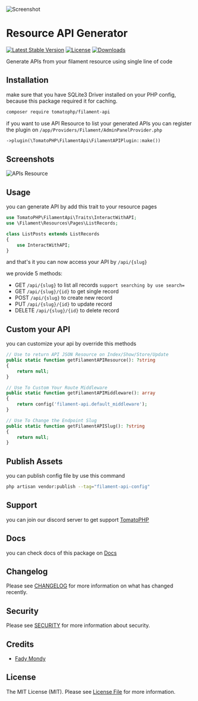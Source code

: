 ![Screenshot](https://raw.githubusercontent.com/tomatophp/filament-api/master/arts/3x1io-tomato-api.jpg)

# Resource API Generator

[![Latest Stable Version](https://poser.pugx.org/tomatophp/filament-api/version.svg)](https://packagist.org/packages/tomatophp/filament-api)
[![License](https://poser.pugx.org/tomatophp/filament-api/license.svg)](https://packagist.org/packages/tomatophp/filament-api)
[![Downloads](https://poser.pugx.org/tomatophp/filament-api/d/total.svg)](https://packagist.org/packages/tomatophp/filament-api)

Generate APIs from your filament resource using single line of code

## Installation

make sure that you have SQLite3 Driver installed on your PHP config, because this package required it for caching.

```bash
composer require tomatophp/filament-api
```

if you want to use API Resource to list your generated APIs you can register the plugin on `/app/Providers/Filament/AdminPanelProvider.php`

```php
->plugin(\TomatoPHP\FilamentApi\FilamentAPIPlugin::make())
```

## Screenshots

![APIs Resource](https://raw.githubusercontent.com/tomatophp/filament-api/master/arts/api-resource.png)

## Usage

you can generate API by add this trait to your resource pages

```php
use TomatoPHP\FilamentApi\Traits\InteractWithAPI;
use \Filament\Resources\Pages\ListRecords;

class ListPosts extends ListRecords
{
    use InteractWithAPI;
}
```

and that's it you can now access your API by `/api/{slug}`

we provide 5 methods:

- GET `/api/{slug}` to list all records `support searching by use search=`
- GET `/api/{slug}/{id}` to get single record
- POST `/api/{slug}` to create new record
- PUT `/api/{slug}/{id}` to update record
- DELETE `/api/{slug}/{id}` to delete record

## Custom your API

you can customize your api by override this methods

```php
// Use to return API JSON Resource on Index/Show/Store/Update
public static function getFilamentAPIResource(): ?string
{
    return null;
}

// Use To Custom Your Route Middleware
public static function getFilamentAPIMiddleware(): array
{
    return config('filament-api.default_middleware');
}

// Use To Change the Endpoint Slug
public static function getFilamentAPISlug(): ?string
{
    return null;
}
```

## Publish Assets

you can publish config file by use this command

```bash
php artisan vendor:publish --tag="filament-api-config"
```

## Support

you can join our discord server to get support [TomatoPHP](https://discord.gg/Xqmt35Uh)

## Docs

you can check docs of this package on [Docs](https://docs.tomatophp.com/filament/filament-api)

## Changelog

Please see [CHANGELOG](CHANGELOG.md) for more information on what has changed recently.

## Security

Please see [SECURITY](SECURITY.md) for more information about security.

## Credits

- [Fady Mondy](mailto:info@3x1.io)

## License

The MIT License (MIT). Please see [License File](LICENSE.md) for more information.
